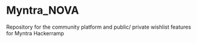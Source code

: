 # Myntra_NOVA
Repository for the community platform and public/ private wishlist features for Myntra Hackerramp
